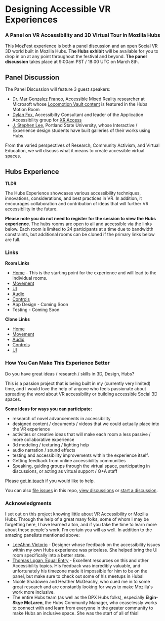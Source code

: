 # Designing Accessible VR Experiences

### A Panel on VR Accessibility and 3D Virtual Tour in Mozilla Hubs

This MozFest experience is both a panel discussion and an open Social VR 3D world built in Mozilla Hubs. **The Hubs exhibit** will be available for you to drop in on at any point throughout the festival and beyond. **The panel discussion** takes place at 9:00am PST / 18:00 UTC on March 8th.

## Panel Discussion

The Panel Discussion will feature 3 guest speakers:

- [Dr. Mar Gonzalez Franco](https://www.microsoft.com/en-us/research/people/margon/), Accessible Mixed Reality researcher at Microsoft whose [Locomotion Vault content](https://locomotionvault.github.io/) is featured in the Hubs Motion Room
- [Dylan Fox](https://drfoxdesign.com/), Accessibilty Consultant and leader of the Application Accessibility group for [XR Access](https://xraccess.org/)
- [J. Stephen Lee](https://jstephenlee.cargo.site/), Portland State University, whose Interactive / Experience design students have built galleries of their works using Hubs.

From the varied perspectives of Research, Community Activism, and Virtual Education, we will discuss what it means to create accessible virtual spaces.

## Hubs Experience

**TLDR**

The Hubs Experience showcases various accessibility techniques, innovations, considerations, and best practices in VR. In addition, it encourages collaboration and contribution of ideas that will further VR accessibility in the future.

**Please note you do not need to register for the session to view the Hubs experience**. The hubs rooms are open to all and accessible via the links below. Each room is limited to 24 participants at a time due to bandwidth constraints, but additional rooms can be cloned if the primary links below are full.

### Links

**Room Links**

- [Home](https://hubs.mozilla.com/MvPSJJQ/mozfest-vr-accessibility) - This is the starting point for the experience and will lead to the individual rooms.
- [Movement](https://hubs.mozilla.com/rrHKXLN/mozfest-vr-accessibility-movement)
- [UI](https://hubs.mozilla.com/Pz7LyUJ/mozfest-vr-accessibility-ui)
- [Audio](https://hubs.mozilla.com/bgCBCLA/mozfest-vr-accessibility-audio)
- [Controls](https://hubs.mozilla.com/4SpqZKT/mozfest-vr-accessibility-controls)
- App Design - Coming Soon
- Testing - Coming Soon

**Clone Links**

- [Home](https://hubs.mozilla.com/scenes/reMD582)
- [Movement](https://hubs.mozilla.com/scenes/ya4qXQN)
- [Audio](https://hubs.mozilla.com/scenes/ZfxHDyp)
- [Controls](https://hubs.mozilla.com/scenes/DgpqKVZ)
- [UI](https://hubs.mozilla.com/scenes/UUuyynG)

### How You Can Make This Experience Better

Do you have great ideas / research / skills in 3D, Design, Hubs?

This is a passion project that is being built in my (currently very limited) time, and I would love the help of anyone who feels passionate about spreading the word about VR accessibility or building accessible Social 3D spaces.

**Some ideas for ways you can participate:**

- research of novel advancements in accessibility
- designed content / documents / videos that we could actually place into the VR experience
- activities or creative ideas that will make each room a less passive / more collaborative experience
- 3d modeling / texturing / lighting help
- audio narration / sound effects
- testing and accessibility improvements within the experience itself.
- Getting feedback from online accessibility communities
- Speaking, guiding groups through the virtual space, participating in discussions, or acting as virtual support / Q+A staff

Please [get in touch](mailto:mheavers@mozilla.com) if you would like to help.

You can also [file issues](https://github.com/heaversm/mozfestaccess/issues/new/choose) in this repo, [view discussions](https://github.com/heaversm/mozfestaccess/discussions) or [start a discussion](https://github.com/heaversm/mozfestaccess/discussions/new).

### Acknowledgments

I set out on this project knowing little about VR Accessibility or Mozilla Hubs. Through the help of a great many folks, some of whom I may be forgetting here, I have learned a ton, and if you take the time to learn more about these people's work, I'm certain you will as well. In addition to the amazing panelists mentioned above:

- [LeeAhnn Victorio](https://www.linkedin.com/in/leeahnn-victorio-6785ab16b/) - Designer whose feedback on the accessibility issues within my own Hubs experience was priceless. She helped bring the UI room specifically into a better state.
- [Thomas Logan, Equal Entry](https://equalentry.com/about/) - Excellent resources on this and other Accessibility topics. His feedback was incredibly valuable, and unfortunately his timezone made it impossible for him to be on the panel, but make sure to check out some of his meetups in Hubs!
- Nicole Shadowen and Heather McGeachy, who cued me in to some great research and are constantly looking for ways to make Mozilla's work more inclusive.
- The entire Hubs team (as well as the DPX Hubs folks), especially **Elgin-Skye McLaren**, the Hubs Community Manager, who ceaselessly works to connect with and learn from everyone in the greater community to make Hubs an inclusive space. She was the start of all of this!
